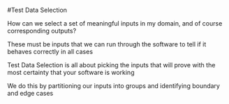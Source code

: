 #Test Data Selection

How can we select a set of meaningful inputs in my domain, and of course corresponding outputs?

These must be inputs that we can run through the software to tell if it behaves correctly in all cases

Test Data Selection is all about picking the inputs that will prove with the most certainty that your software is working

We do this by partitioning our inputs into groups and identifying boundary and edge cases
